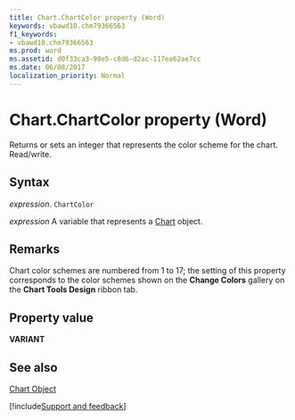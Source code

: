 ```yaml
---
title: Chart.ChartColor property (Word)
keywords: vbawd10.chm79366563
f1_keywords:
- vbawd10.chm79366563
ms.prod: word
ms.assetid: d0f33ca3-90e5-c8d6-d2ac-117ea62ae7cc
ms.date: 06/08/2017
localization_priority: Normal
---
```



# Chart.ChartColor property (Word)

Returns or sets an integer that represents the color scheme for the chart. Read/write.


## Syntax

_expression_. `ChartColor`

_expression_ A variable that represents a [Chart](./Word.Chart.md) object.


## Remarks

Chart color schemes are numbered from 1 to 17; the setting of this property corresponds to the color schemes shown on the  **Change Colors** gallery on the **Chart Tools Design** ribbon tab.


## Property value

 **VARIANT**


## See also


[Chart Object](Word.Chart.md)

[!include[Support and feedback](~/includes/feedback-boilerplate.md)]